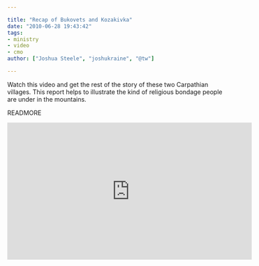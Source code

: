 ```yaml
---

title: "Recap of Bukovets and Kozakivka"
date: "2010-06-28 19:43:42"
tags:
- ministry
- video
- cmo
author: ["Joshua Steele", "joshukraine", "@tw"]

---
```


Watch this video and get the rest of the story of these two Carpathian villages. This report helps to illustrate the kind of religious bondage people are under in the mountains.

READMORE

<iframe width="560" height="315" src="https://www.youtube.com/embed/QL0rI_gcyZo" frameborder="0" allowfullscreen></iframe>
